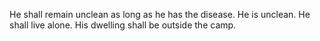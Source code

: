 He shall remain unclean as long as he has the disease. He is unclean. He shall live alone. His dwelling shall be outside the camp.
